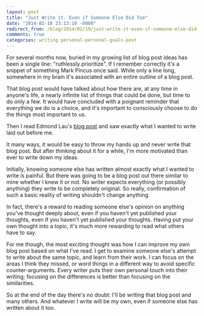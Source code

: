 ```yaml
---
layout: post
title: "Just Write it. Even if Someone Else Did Too"
date: "2014-02-18 23:13:10 -0800"
redirect_from: /blog/2014/02/19/just-write-it-even-if-someone-else-did-too/
comments: true
categories: writing personal-personal-goals-post
---
```

For several months now, buried in my growing list of blog post ideas has been a single line:
"ruthlessly prioritize". If I remember correctly it's a snippet of something Mark Pincus once said.
While only a line long, somewhere in my brain it's associated with an entire outline of a blog
post.

That blog post would have talked about how there are, at any time in anyone's life, a nearly
infinite list of things that could be done, but time to do only a few. It would have concluded with
a poignant reminder that everything we do is a choice, and it's important to consciously choose to
do the things most important to us.

Then I read Edmond Lau's [blog post](http://www.theeffectiveengineer.com/blog/most-important-lesson-ive-learned-in-my-professional-life)
and saw exactly what I wanted to write laid out before me.

It many ways, it would be easy to throw my hands up and never write that blog post. But after
thinking about it for a while, I'm more motivated than ever to write down my ideas.

Initially, knowing someone else has written almost exactly what I wanted to write is painful. But
there was going to be a blog post out there similar to mine whether I knew it or not. No writer
expects everything (or possibly anything) they write to be completely original. So really,
confirmation of such a basic reality of writing shouldn't change anything.

In fact, there's a reward to reading someone else's opinion on anything you've thought deeply about,
even if you haven't yet published your thoughts, even if you haven't yet published your thoughts.
Having put your own thought into a topic, it's much more rewarding to read what others have to say.

For me though, the most exciting thought was how I can improve my own blog post based on what I've
read. I get to examine someone else's attempt to write about the same topic, and learn from their
work. I can focus on the areas I think they missed, or word things in a different way to avoid
specific counter-arguments. Every writer puts their own personal touch into
their writing; focusing on the differences is better than focusing on the similarities.

So at the end of the day there's no doubt: I'll be writing that blog post and many others. And
whatever I write will be my own, even if someone else has written about it too.
